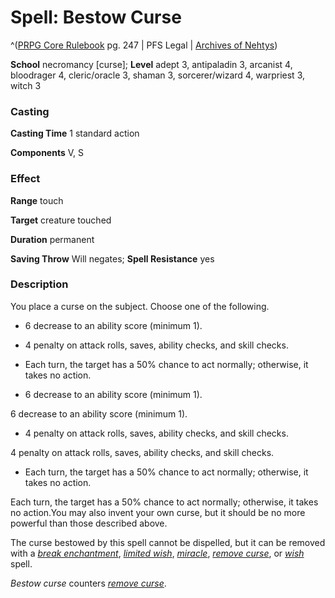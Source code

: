 # Spell: Bestow Curse

^([PRPG Core Rulebook][ss-bestow-curse] pg. 247 | PFS Legal | [Archives of Nehtys][sn-bestow-curse])

**School** necromancy [curse]; **Level** adept 3, antipaladin 3, arcanist 4, bloodrager 4, cleric/oracle 3, shaman 3, sorcerer/wizard 4, warpriest 3, witch 3

### Casting

**Casting Time** 1 standard action  

**Components** V, S

### Effect

**Range** touch  

**Target** creature touched  

**Duration** permanent  

**Saving Throw** Will negates; **Spell Resistance** yes

### Description

You place a curse on the subject. Choose one of the following.

* 6 decrease to an ability score (minimum 1).

* 4 penalty on attack rolls, saves, ability checks, and skill checks.

* Each turn, the target has a 50% chance to act normally; otherwise, it takes no action.

* 6 decrease to an ability score (minimum 1).

6 decrease to an ability score (minimum 1).

* 4 penalty on attack rolls, saves, ability checks, and skill checks.

4 penalty on attack rolls, saves, ability checks, and skill checks.

* Each turn, the target has a 50% chance to act normally; otherwise, it takes no action.

Each turn, the target has a 50% chance to act normally; otherwise, it takes no action.You may also invent your own curse, but it should be no more powerful than those described above.  

The curse bestowed by this spell cannot be dispelled, but it can be removed with a _[break enchantment]_, _[limited wish]_, _[miracle]_, _[remove curse]_, or _[wish]_ spell.  

_Bestow curse_ counters _[remove curse]_.

[ss-bestow-curse]: http://paizo.com/pathfinderRPG/v57
[sn-bestow-curse]: http://www.archivesofnethys.com/SpellDisplay.aspx?ItemName=Bestow%20Curse
[miracle]: http://www.archivesofnethys.com/SpellDisplay.aspx?ItemName=miracle
[break enchantment]: http://www.archivesofnethys.com/SpellDisplay.aspx?ItemName=break%20enchantment
[wish]: http://www.archivesofnethys.com/SpellDisplay.aspx?ItemName=wish
[remove curse]: http://www.archivesofnethys.com/SpellDisplay.aspx?ItemName=remove%20curse
[limited wish]: http://www.archivesofnethys.com/SpellDisplay.aspx?ItemName=limited%20wish